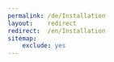 ```yaml
---
permalink: /de/Installation
layout:    redirect
redirect:  /en/Installation
sitemap:
    exclude: yes
---
```

